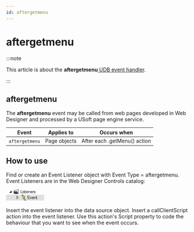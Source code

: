 ```yaml
---
id: aftergetmenu
---
```


# aftergetmenu




:::note

This article is about the **aftergetmenu**[ UDB event handler](/docs/Web_and_app_UIs/UDB_Events).

:::

## **aftergetmenu**

The **aftergetmenu** event may be called from web pages developed in Web Designer and processed by a USoft page engine service.

|**Event**|**Applies to**|**Occurs when**|
|--------|--------|--------|
|`aftergetmenu`|Page objects|			After each .getMenu() action			|



## How to use

Find or create an Event Listener object with Event Type = aftergetmenu. Event Listeners are in the Web Designer Controls catalog:

![](./assets/ff8672be-ff07-426e-ba7e-0ecf37444b63.png)

Insert the event listener into the data source object. Insert a callClientScript action into the event listener. Use this action's Script property to code the behaviour that you want to see when the event occurs.